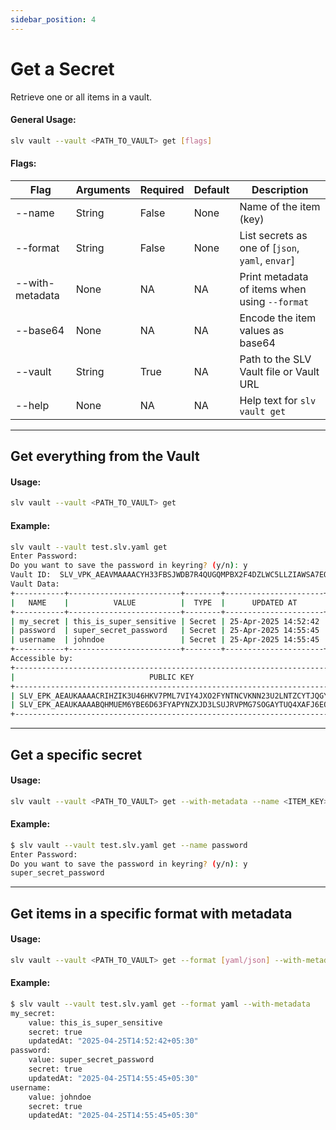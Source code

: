 ```yaml
---
sidebar_position: 4
---
```


# Get a Secret 
Retrieve one or all items in a vault.
#### General Usage:
```bash
slv vault --vault <PATH_TO_VAULT> get [flags]
```
#### Flags:
| Flag | Arguments | Required | Default | Description |
| -- | -- | -- | -- | -- |
| --name | String | False | None | Name of the item (key) |
| --format | String | False | None | List secrets as one of [`json`, `yaml`, `envar`] |
| --with-metadata | None | NA | NA | Print metadata of items when using `--format` |
| --base64 | None | NA | NA | Encode the item values as base64 |
| --vault | String | True | NA | Path to the SLV Vault file or Vault URL|
| --help | None | NA | NA | Help text for `slv vault get` |
---
## Get everything from the Vault
#### Usage:
```bash
slv vault --vault <PATH_TO_VAULT> get
```
#### Example:
```bash
slv vault --vault test.slv.yaml get
Enter Password: 
Do you want to save the password in keyring? (y/n): y
Vault ID:  SLV_VPK_AEAVMAAAACYH33FBSJWDB7R4QUGQMPBX2F4DZLWC5LLZIAWSA7EQPDEYEP7A6
Vault Data:
+-----------+-------------------------+--------+----------------------+
|   NAME    |          VALUE          |  TYPE  |      UPDATED AT      |
+-----------+-------------------------+--------+----------------------+
| my_secret | this_is_super_sensitive | Secret | 25-Apr-2025 14:52:42 |
| password  | super_secret_password   | Secret | 25-Apr-2025 14:55:45 |
| username  | johndoe                 | Secret | 25-Apr-2025 14:55:45 |
+-----------+-------------------------+--------+----------------------+
Accessible by:
+-----------------------------------------------------------------------+------+----------------------+
|                              PUBLIC KEY                               | TYPE |         NAME         |
+-----------------------------------------------------------------------+------+----------------------+
| SLV_EPK_AEAUKAAAACRIHZIK3U46HKV7PML7VIY4JXO2FYNTNCVKNN23U2LNTZCYTJQGY | Self | John Doe |
| SLV_EPK_AEAUKAAAABQHMUEM6YBE6D63FYAPYNZXJD3LSUJRVPMG7SOGAYTUQ4XAFJ6EQ | Root | root           |
+-----------------------------------------------------------------------+------+----------------------+
```
---
## Get a specific secret
#### Usage:
```bash
slv vault --vault <PATH_TO_VAULT> get --with-metadata --name <ITEM_KEY>
```
#### Example:
```bash
$ slv vault --vault test.slv.yaml get --name password
Enter Password: 
Do you want to save the password in keyring? (y/n): y
super_secret_password
```
---
## Get items in a specific format with metadata
#### Usage:
```bash
slv vault --vault <PATH_TO_VAULT> get --format [yaml/json] --with-metadata
```
#### Example:
```bash
$ slv vault --vault test.slv.yaml get --format yaml --with-metadata
my_secret:
    value: this_is_super_sensitive
    secret: true
    updatedAt: "2025-04-25T14:52:42+05:30"
password:
    value: super_secret_password
    secret: true
    updatedAt: "2025-04-25T14:55:45+05:30"
username:
    value: johndoe
    secret: true
    updatedAt: "2025-04-25T14:55:45+05:30"
```
